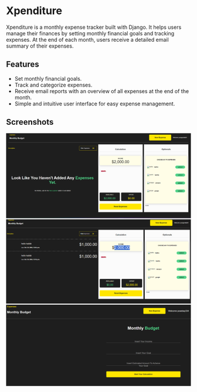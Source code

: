 # Xpenditure

Xpenditure is a monthly expense tracker built with Django. It helps users manage their finances by setting monthly financial goals and tracking expenses. At the end of each month, users receive a detailed email summary of their expenses.


## Features

- Set monthly financial goals.
- Track and categorize expenses.
- Receive email reports with an overview of all expenses at the end of the month.
- Simple and intuitive user interface for easy expense management.


 ##  Screenshots
![Xpenditure Preview](ui/Screenshot%202024-10-20%20131757.png)
![Xpenditure Preview](ui/Screenshot%202024-10-20%20132238.png)
![Xpenditure Preview](ui/Screenshot%202024-10-20%20132435.png)
